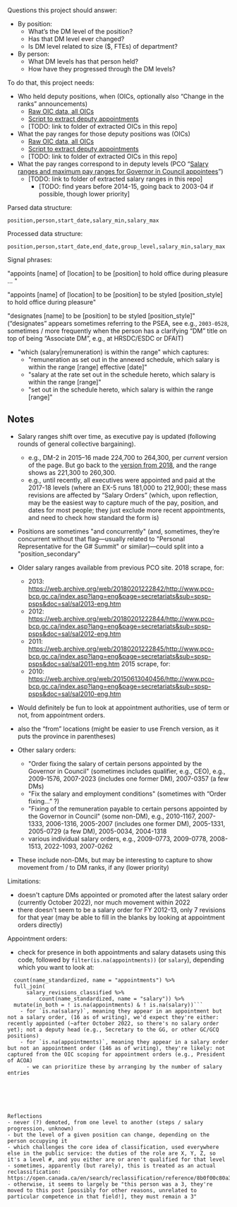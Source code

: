 Questions this project should answer:

- By position:
	- What’s the DM level of the position?
	- Has that DM level ever changed?
	- Is DM level related to size ($, FTEs) of department?
- By person:
	- What DM levels has that person held?
	- How have they progressed through the DM levels?

To do that, this project needs:

- Who held deputy positions, when (OICs, optionally also “Change in the ranks” announcements)
	- [Raw OIC data, all OICs](https://github.com/lchski/oic-data)
	- [Script to extract deputy appointments](https://github.com/lchski/oic-analysis/blob/main/analysis/deputy-appointments.R)
	- [TODO: link to folder of extracted OICs in this repo]
- What the pay ranges for those deputy positions was (OICs)
	- [Raw OIC data, all OICs](https://github.com/lchski/oic-data)
	- [Script to extract deputy appointments](https://github.com/lchski/oic-analysis/blob/main/analysis/deputy-appointments.R)
	- [TODO: link to folder of extracted OICs in this repo]
- What the pay ranges correspond to in deputy levels (PCO “[Salary ranges and maximum pay ranges for Governor in Council appointees](https://www.canada.ca/en/privy-council/programs/appointments/governor-council-appointments/compensation-terms-conditions-employment/salary-ranges-performance-pay.html)”)
  - [TODO: link to folder of extracted salary ranges in this repo]
	- [TODO: find years before 2014-15, going back to 2003-04 if possible, though lower priority]

Parsed data structure:

```
position,person,start_date,salary_min,salary_max
```

Processed data structure:

```
position,person,start_date,end_date,group_level,salary_min,salary_max
```

Signal phrases:

"appoints [name] of [location] to be [position] to hold office during pleasure ... "

"appoints [name] of [location] to be [position] to be styled [position_style] to hold office during pleasure"

"designates [name] to be [position] to be styled [position_style]" (“designates” appears sometimes referring to the PSEA, see e.g., `2003-0528`, sometimes / more frequently when the person has a clarifying “DM” title on top of being “Associate DM”, e.g., at HRSDC/ESDC or DFAIT)

- "which (salary|remuneration) is within the range" which captures:
  - "remuneration as set out in the annexed schedule, which salary is within the range [range] effective [date]"
  - "salary at the rate set out in the schedule hereto, which salary is within the range [range]"
  - "set out in the schedule hereto, which salary is within the range [range]"


## Notes

- Salary ranges shift over time, as executive pay is updated (following rounds of general collective bargaining).
	- e.g., DM-2 in 2015–16 made 224,700 to 264,300, per _current_ version of the page. But go back to the [version from 2018](https://web.archive.org/web/20180223163506/https://www.canada.ca/en/privy-council/programs/appointments/governor-council-appointments/compensation-terms-conditions-employment/salary-ranges-performance-pay.html), and the range shows as 221,300 to 260,300.
	- e.g., until recently, all executives were appointed and paid at the 2017-18 levels (where an EX-5 runs 181,000 to 212,900); these mass revisions are affected by “Salary Orders” (which, upon reflection, may be the easiest way to capture much of the pay, position, and dates for most people; they just exclude more recent appointments, and need to check how standard the form is)
- Positions are sometimes "and concurrently" (and, sometimes, they’re concurrent without that flag—usually related to "Personal Representative for the G# Summit" or similar)—could split into a "position_secondary"

- Older salary ranges available from previous PCO site. 2018 scrape, for:
	- 2013: https://web.archive.org/web/20180201222842/http://www.pco-bcp.gc.ca/index.asp?lang=eng&page=secretariats&sub=spsp-psps&doc=sal/sal2013-eng.htm
	- 2012: https://web.archive.org/web/20180201222844/http://www.pco-bcp.gc.ca/index.asp?lang=eng&page=secretariats&sub=spsp-psps&doc=sal/sal2012-eng.htm
	- 2011: https://web.archive.org/web/20180201222845/http://www.pco-bcp.gc.ca/index.asp?lang=eng&page=secretariats&sub=spsp-psps&doc=sal/sal2011-eng.htm
  2015 scrape, for:
	- 2010: https://web.archive.org/web/20150613040456/http://www.pco-bcp.gc.ca/index.asp?lang=eng&page=secretariats&sub=spsp-psps&doc=sal/sal2010-eng.htm

- Would definitely be fun to look at appointment authorities, use of term or not, from appointment orders.
- also the “from” locations (might be easier to use French version, as it puts the province in parentheses)




- Other salary orders:
  - "Order fixing the salary of certain persons appointed by the Governor in Council" (sometimes includes qualifier, e.g., CEO), e.g., 2009-1576, 2007-2023 (includes one former DM), 2007-0357 (a few DMs)
  - "Fix the salary and employment conditions" (sometimes with “Order fixing...” ?)
  - "Fixing of the remuneration payable to certain persons appointed by the Governor in Council" (some non-DM), e.g., 2010-1167, 2007-1333, 2006-1316, 2005-2007 (includes one former DM), 2005-1331, 2005-0729 (a few DM), 2005-0034, 2004-1318
  - various individual salary orders, e.g., 2009-0773, 2009-0778, 2008-1513, 2022-1093, 2007-0262
- These include non-DMs, but may be interesting to capture to show movement from / to DM ranks, if any (lower priority)




Limitations:
- doesn't capture DMs appointed or promoted after the latest salary order (currently October 2022), nor much movement within 2022
- there doesn't seem to be a salary order for FY 2012-13, only 7 revisions for that year (may be able to fill in the blanks by looking at appointment orders directly)



Appointment orders:
  
  - check for presence in both appointments and salary datasets using this code, followed by `filter(is.na(appointments))` (or `salary`), depending which you want to look at:
  ```appointments_classified %>%
    count(name_standardized, name = "appointments") %>%
    full_join(
        salary_revisions_classified %>%
            count(name_standardized, name = "salary")) %>%
    mutate(in_both = ! is.na(appointments) & ! is.na(salary))```
      - for `is.na(salary)`, meaning they appear in an appointment but not a salary order, (16 as of writing), we'd expect they're either: recently appointed (~after October 2022, so there's no salary order yet); not a deputy head (e.g., Secretary to the GG, or other GC/GCQ positions)
      - for `is.na(appointments)`, meaning they appear in a salary order but not an appointment order (146 as of writing), they're likely: not captured from the OIC scoping for appointment orders (e.g., President of ACOA)
        - we can prioritize these by arranging by the number of salary entries
  





Reflections
- never (?) demoted, from one level to another (steps / salary progression, unknown)
- but the level of a given position can change, depending on the person occupying it
- which challenges the core idea of classification, used everywhere else in the public service: the duties of the role are X, Y, Z, so it's a level #, and you either are or aren't qualified for that level
- sometimes, apparently (but rarely), this is treated as an actual reclassification: https://open.canada.ca/en/search/reclassification/reference/8b0f00c80a378631cf0df8c77d0e12f1
- otherwise, it seems to largely be "this person was a 3, they're moved to this post [possibly for other reasons, unrelated to particular competence in that field!], they must remain a 3"
